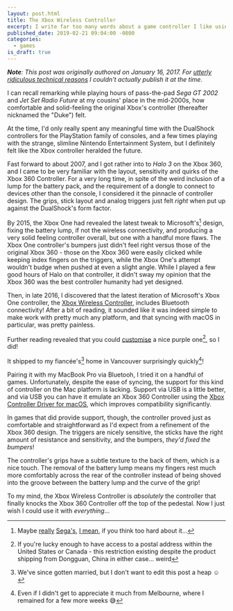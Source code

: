 ```yaml
---
layout: post.html
title: The Xbox Wireless Controller
excerpt: I write far too many words about a game controller I like using.
published_date: 2019-02-21 09:04:00 -0800
categories:
  - games
is_draft: true
---
```


_**Note**: This post was originally authored on January 16, 2017. For [utterly ridiculous technical reasons](https://github.com/ticky/jessicastokes.net/issues/4) I couldn't actually publish it at the time._

I can recall remarking while playing hours of pass-the-pad _Sega GT 2002_ and _Jet Set Radio Future_ at my cousins' place in the mid-2000s, how comfortable and solid-feeling the original Xbox's controller (thereafter nicknamed the "Duke") felt.

At the time, I'd only really spent any meaningful time with the DualShock controllers for the PlayStation family of consoles, and a few times playing with the strange, slimline Nintendo Entertainment System, but I definitely felt like the Xbox controller heralded the future.

Fast forward to about 2007, and I got rather into to _Halo 3_ on the Xbox 360, and I came to be very familiar with the layout, sensitivity and quirks of the Xbox 360 Controller. For a very long time, in spite of the weird inclusion of a lump for the battery pack, and the requirement of a dongle to connect to devices other than the console, I considered it the pinnacle of controller design. The grips, stick layout and analog triggers just felt _right_ when put up against the DualShock's form factor.

By 2015, the Xbox One had revealed the latest tweak to Microsoft's[^1] design, fixing the battery lump, if not the wireless connectivity, and producing a very solid feeling controller overall, but one with a handful more flaws. The Xbox One controller's bumpers just didn't feel right versus those of the original Xbox 360 - those on the Xbox 360 were easily clicked while keeping index fingers on the triggers, while the Xbox One's attempt wouldn't budge when pushed at even a slight angle. While I played a few good hours of Halo on that controller, it didn't sway my opinion that the Xbox 360 was the best controller humanity had yet designed.

Then, in late 2016, I discovered that the latest iteration of Microsoft's Xbox One controller, the [Xbox Wireless Controller](https://en.wikipedia.org/w/index.php?title=Xbox_One_controller&oldid=883991966#2016_revision_(Xbox_One_S)), includes Bluetooth connectivity! After a bit of reading, it sounded like it was indeed simple to make work with pretty much any platform, and that syncing with macOS in particular, was pretty painless.

Further reading revealed that you could [customise](https://www.theverge.com/2016/6/13/11911192/xbox-design-lab-custom-controllers-microsoft-e3-2016) a nice purple one[^2], so I did!

It shipped to my fiancée's[^3] home in Vancouver surprisingly quickly[^4]!

Pairing it with my MacBook Pro via Bluetooh, I tried it on a handful of games. Unfortunately, despite the ease of syncing, the support for this kind of controller on the Mac platform is lacking. Support via USB is a little better, and via USB you can have it emulate an Xbox 360 Controller using the [Xbox Controller Driver for macOS](https://github.com/360Controller/360Controller), which improves compatibility significantly.

In games that did provide support, though, the controller proved just as comfortable and straightforward as I'd expect from a refinement of the Xbox 360 design. The triggers are nicely sensitive, the sticks have the right amount of resistance and sensitivity, and the bumpers, _they'd fixed the bumpers_!

The controller's grips have a subtle texture to the back of them, which is a nice touch. The removal of the battery lump means my fingers rest much more comfortably across the rear of the controller instead of being shoved into the groove between the battery lump and the curve of the grip!

To my mind, the Xbox Wireless Controller is _absolutely_ the controller that finally knocks the Xbox 360 Controller off the top of the pedestal. Now I just wish I could use it with _everything_...

[^1]: Maybe [really](https://segaretro.org/3D_Control_Pad) [Sega's](https://segaretro.org/Dreamcast_Controller), [I mean](https://en.wikipedia.org/wiki/Xbox_Controller), if you think too hard about it...

[^2]: If you're lucky enough to have access to a postal address within the United States or Canada - this restriction existing despite the product shipping from Dongguan, China in either case... weird

[^3]: We've since gotten married, but I don't want to edit this post a heap ☺️

[^4]: Even if I didn't get to appreciate it much from Melbourne, where I remained for a few more weeks 😅
